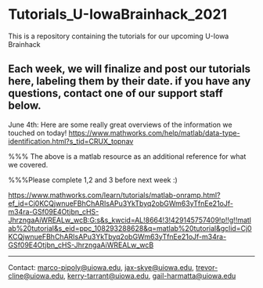 # Tutorials_U-IowaBrainhack_2021
This is a repository containing the tutorials for our upcoming U-Iowa Brainhack

Each week, we will finalize and post our tutorials here, labeling them by their date. if you have any questions, contact one of our support staff below.
----------------------------
June 4th: Here are some really great overviews of the information we touched on today! https://www.mathworks.com/help/matlab/data-type-identification.html?s_tid=CRUX_topnav

%%% The above is a matlab resource as an additional reference for what we covered. 

%%%Please complete 1,2 and 3 before next week :)

https://www.mathworks.com/learn/tutorials/matlab-onramp.html?ef_id=Cj0KCQjwnueFBhChARIsAPu3YkTbyq2obGWm63yTfnEe21oJf-m34ra-GSf09E4Otjbn_cHS-JhrzngaAiWREALw_wcB:G:s&s_kwcid=AL!8664!3!429145757409!p!!g!!matlab%20tutorial&s_eid=ppc_108293288628&q=matlab%20tutorial&gclid=Cj0KCQjwnueFBhChARIsAPu3YkTbyq2obGWm63yTfnEe21oJf-m34ra-GSf09E4Otjbn_cHS-JhrzngaAiWREALw_wcB

----------------------------

Contact: marco-pipoly@uiowa.edu, jax-skye@uiowa.edu, trevor-cline@uiowa.edu, kerry-tarrant@uiowa.edu, gail-harmatta@uiowa.edu
